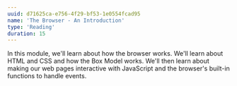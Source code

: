 ```yaml
---
uuid: d71625ca-e756-4f29-bf53-1e0554fcad95
name: 'The Browser - An Introduction'
type: 'Reading'
duration: 15
---
```


In this module, we'll learn about how the browser works. We'll learn about HTML and CSS and how the Box Model works. We'll then learn about making our web pages interactive with JavaScript and the browser's built-in functions to handle events.
